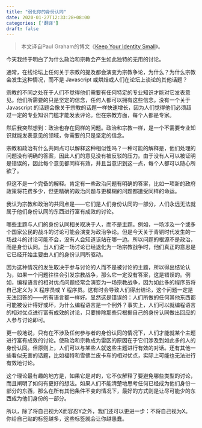 ```yaml
---
title: "弱化你的身份认同"
date: 2020-01-27T12:33:28+08:00
categories: ['翻译']
draft: false
---
```


> 本文译自Paul Graham的博文《[Keep Your Identity Small](http://paulgraham.com/identity.html)》。

今天我终于明白了为什么政治和宗教会产生如此独特的无用的讨论。

通常，在线论坛上任何关于宗教的提及都会演变为宗教争论，为什么？为什么宗教会发生这种情况，而不是 Javascript 或烘焙或人们在论坛上谈论的其他话题？

宗教的不同之处在于人们不觉得他们需要有任何特定的专业知识才能对它发表意见。他们所需要的只是坚定的信念，任何人都可以拥有这些信念。没有一个关于 Javascript 的话题会像关于宗教的话题一样快速增长，因为人们觉得他们必须超过一定的专业知识门槛才能发表评论。但在宗教方面，每个人都是专家。

然后我突然想到：政治也存在同样的问题。政治和宗教一样，是一个不需要专业知识就能发表意见的领域，你需要的只是坚定的信念。

宗教和政治有什么共同点可以解释这种相似性吗？一种可能的解释是，他们处理的问题没有明确的答案，因此人们的意见没有被反驳的压力。由于没有人可以被证明是错误的，因此每个意见都同样有效，并且当意识到这一点，每个人都可以随心所欲了。

但这不是一个完备的解释。肯定有一些政治问题有明确的答案，比如一项新的政府政策将花费多少，但更精确的政治问题与更模糊的问题都遭受同样的命运。

我认为宗教和政治的共同点是——它们是人们身份认同的一部分，人们永远无法就属于他们身份认同的东西进行富有成效的讨论。

哪些主题与人们的身份认同相关取决于人，而不是主题。例如，一场涉及一个或多个国家公民的战斗的讨论可能会演变为政治争论。但是今天关于青铜时代发生的一场战斗的讨论可能不会，没有人会知道该站在哪一边。所以问题的根源不是政治，而是身份认同。当人们说一场讨论已经退化为一场宗教战争时，他们真正的意思是它已经开始主要由人们的身份认同所驱动。

因为这种情况的发生取决于参与讨论的人而不是被讨论的主题，所以得出结论认为，如果一个问题往往会引发宗教战争，那么它一定没有答案，这是错误的。例如，编程语言的相对优点问题经常会演变为一场宗教战争，因为如此多的程序员将自己定义为 X 程序员或 Y 程序员。这有时会导致人们得出结论，这个问题一定是无法回答的——所有语言都一样好。显然这是错误的：人们所做的任何其他东西都可能被设计得好或坏，为什么编程语言是一个例外？事实上，人们可以就编程语言的相对优点进行富有成效的讨论，只要排除那些只根据自己的身份认同做出回应的人参与讨论即可。

更一般地说，只有在不涉及任何参与者的身份认同的情况下，人们才能就某个主题进行富有成效的讨论。使政治和宗教成为雷区的原因在于它们涉及到如此多的人的身份认同。但原则上，人们可以与某些人就这些主题进行有效的对话。还有其他一些看似无害的话题，比如福特和雪佛兰皮卡车的相对优点，实际上可能也无法进行有效地讨论。

这个理论最有趣的地方是，如果它是对的，它不仅解释了要避免哪些类型的讨论，而且阐明了如何有更好的想法。如果人们不能清楚地思考任何已经成为他们身份一部分的东西，那么在所有其他条件不变的情况下，最好的方式则是让尽可能少的东西成为他们身份的一部分。

所以，除了将自己视为X而容忍Y之外，我们还可以更进一步：不将自己视为X。你给自己贴的标签越多，这些标签就会让你越愚蠢。
